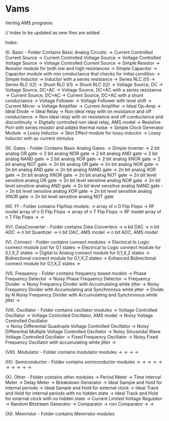 # Vams
Verilog AMS programs.

// Index to be updated as new files are added

Index:

(I). Basic - Folder Contains Basic Analog Circuits:
		-> Current Controlled Current Source
		-> Current Controlled Voltage Source
		-> Voltage Controlled Voltage Source
		-> Voltage Controlled Current Source
		-> Simple Resistor
		-> Resistor module for both low and high resistances
		-> Simple Capacitor
		-> Capacitor module with min conductance that checks for initial condition
		-> Simple Inductor
		-> Inductor with a series resistance
		-> Series RLC (t1)
		-> Series RLC (t2)
		-> Shunt RLC (t1)
		-> Shunt RLC (t2)
		-> Voltage Source, DC
		-> Voltage Source, DC+AC
		-> Voltage Source, DC+AC with a series resistance
		-> Current Source, DC+AC
		-> Current Source, DC+AC with a shunt conductance
		-> Voltage Follower
		-> Voltage Follower with level shift
		-> Current Mirror
		-> Voltage Amplifier
		-> Current Amplifier
		-> Ideal Op-Amp
		-> Ideal Diode
		-> Ideal Relay
		-> Non ideal relay with on resistance and off conductance
		-> Non ideal relay with on resistance and off conductance and discontinuity
		-> Digitally controlled non ideal relay, AMS model
		-> Resistive Port with series resistor and added thermal noise
		-> Simple Clock Generator Module
		-> Lossy Inductor
		-> Skin Effect module for lossy inductor
		-> Lossy Inductor with ac current stimulus

(II). Gates - Folder Contains Basic Analog Gates:
		-> Simple Inverter
		-> 2 bit analog OR gate
		-> 2 bit analog NOR gate
		-> 2 bit analog AND gate
		-> 2 bit analog NAND gate
		-> 2 bit analog XOR gate
		-> 2 bit analog XNOR gate
		-> 2 bit analog NOT gate
		-> 2n bit analog OR gate
		-> 2n bit analog NOR gate
		-> 2n bit analog AND gate
		-> 2n bit analog NAND gate
		-> 2n bit analog XOR gate
		-> 2n bit analog XNOR gate
		-> 2n bit analog NOT gate
		-> 2n bit level sensitive analog OR gate
		-> 2n bit level sensitive analog NOR gate
		-> 2n bit level sensitive analog AND gate
		-> 2n bit level sensitive analog NAND gate
		-> 2n bit level sensitive analog XOR gate
		-> 2n bit level sensitive analog XNOR gate
		-> 2n bit level sensitive analog NOT gate

(III). Ff - Folder contains Flipflop models:
		-> array of n D Flip Flops
		-> RF model array of n D Flip Flops
		-> array of n T Flip Flops
		-> RF model array of n T Flip Flops
		->
		->

(IV). DataConverter - Folder contains Data Converters
		-> n bit DAC
		-> n bit ADC
		-> n bit Quantizer
		-> n bit DAC, AMS model
		-> n bit ADC, AMS model
		
(V). Connect - Folder contains connect modules
		-> Electrical to Logic connect module just for 0,1 states
		-> Electrical to Logic connect module for 0,1,X,Z states
		-> Digital to Analog connect module for 0,1,X,Z states
		-> Bidirectional connect module for 0,1,X,Z states
		-> Enhanced Bidirectional connect module for 0,1,X,Z states
		->
		
(VI). Frequency - Folder contains frequency based models
		-> Phase Frequency Detector
		-> Noisy Phase Frequency Detector
		-> Frequency Divider
		-> Noisy Frequency Divider with Accumulating white jitter
		-> Noisy Frequency Divider with Accumulating and Synchronous white jitter
		-> Divide by N Noisy Frequency Divider with Accumulating and Synchronous white jitter
		-> 
		
(VII). Oscillator - Folder contains oscillator modules
		-> Voltage Controlled Oscillator
		-> Voltage Controlled Oscillator, AMS model
		-> Noisy Voltage Controlled Oscillator		
		-> Noisy Differential Quadruple Voltage Controlled Oscillator
		-> Noisy Differential Multiple Voltage Controlled Oscillator
		-> Noisy Sinusoidal Wave Voltage Controlled Oscillator
		-> Fixed Frequency Oscillator
		-> Noisy Fixed Frequency Oscillator with accumulating white jitter
		-> 
		
(VIII). Modulator - Folder contains modulator modules
		->
		->
		->
		->
		
(IX). Semiconductor - Folder contains semiconductor modules
		->
		->
		->
		->
		->
		->
		->
		->
		->
		->
		
(X). Other - Folder contains other modules
		-> Period Meter
		-> Time Interval Meter
		-> Delay Meter
		-> Breakdown Generator
		-> Ideal Sample and Hold for internal periods
		-> Ideal Sample and Hold for external clock
		-> Ideal Track and Hold for internal periods with no hidden state
		-> Ideal Track and Hold for external clock with no hidden state
		-> Current Limited Voltage Regulator
		-> Random Bitstream Generator
		-> Comparator
		-> nxn Comparator
		->
		->
		
(XI). Memristor - Folder contains Memristor modules

